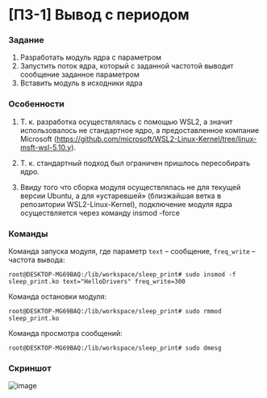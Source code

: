 
# [ПЗ-1] Вывод с периодом 

### Задание
1) Разработать модуль ядра с параметром
2) Запустить поток ядра, который с заданной частотой выводит сообщение заданное параметром
3) Вставить модуль в исходники ядра


### Особенности
1) Т. к. разработка осуществлялась с помощью WSL2, а значит использовалось не стандартное ядро, а предоставленное компание Microsoft (https://github.com/microsoft/WSL2-Linux-Kernel/tree/linux-msft-wsl-5.10.y).

2) Т. к. стандартный подход был ограничен пришлось пересобирать ядро.

3) Ввиду того что сборка модуля осуществлялась не для текущей версии Ubuntu, а для «устаревшей» (близжайшая ветка в репозитории WSL2-Linux-Kernel), подключение модуля ядра осуществляется через команду
insmod -force

### Команды
Команда запуска модуля, где параметр ```text``` – сообщение, ```freq_write``` – частота вывода:

```
root@DESKTOP-MG69BAQ:/lib/workspace/sleep_print# sudo insmod -f sleep_print.ko text="HelloDrivers" freq_write=300
```
Команда остановки модуля:

```
root@DESKTOP-MG69BAQ:/lib/workspace/sleep_print# sudo rmmod sleep_print.ko
```
Команда просмотра сообщений:
```
root@DESKTOP-MG69BAQ:/lib/workspace/sleep_print# sudo dmesg
```
### Скриншот
![image](https://github.com/user-attachments/assets/b0aa89aa-f1b8-4674-89dd-23eceb84bcce)
